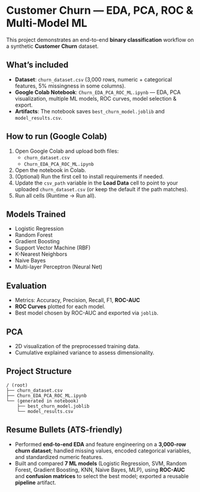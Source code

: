 # Customer Churn — EDA, PCA, ROC & Multi-Model ML

This project demonstrates an end-to-end **binary classification** workflow on a synthetic **Customer Churn** dataset.

## What’s included
- **Dataset**: `churn_dataset.csv` (3,000 rows, numeric + categorical features, 5% missingness in some columns).
- **Google Colab Notebook**: `Churn_EDA_PCA_ROC_ML.ipynb` — EDA, PCA visualization, multiple ML models, ROC curves, model selection & export.
- **Artifacts**: The notebook saves `best_churn_model.joblib` and `model_results.csv`.

## How to run (Google Colab)
1. Open Google Colab and upload both files:
   - `churn_dataset.csv`
   - `Churn_EDA_PCA_ROC_ML.ipynb`
2. Open the notebook in Colab.
3. (Optional) Run the first cell to install requirements if needed.
4. Update the `csv_path` variable in the **Load Data** cell to point to your uploaded `churn_dataset.csv` (or keep the default if the path matches).
5. Run all cells (Runtime → Run all).

## Models Trained
- Logistic Regression
- Random Forest
- Gradient Boosting
- Support Vector Machine (RBF)
- K-Nearest Neighbors
- Naive Bayes
- Multi-layer Perceptron (Neural Net)

## Evaluation
- Metrics: Accuracy, Precision, Recall, F1, **ROC-AUC**
- **ROC Curves** plotted for each model.
- Best model chosen by ROC-AUC and exported via `joblib`.

## PCA
- 2D visualization of the preprocessed training data.
- Cumulative explained variance to assess dimensionality.

## Project Structure
```
/ (root)
├── churn_dataset.csv
├── Churn_EDA_PCA_ROC_ML.ipynb
└── (generated in notebook)
    ├── best_churn_model.joblib
    └── model_results.csv
```

## Resume Bullets (ATS-friendly)
- Performed **end-to-end EDA** and feature engineering on a **3,000-row churn dataset**; handled missing values, encoded categorical variables, and standardized numeric features.
- Built and compared **7 ML models** (Logistic Regression, SVM, Random Forest, Gradient Boosting, KNN, Naive Bayes, MLP), using **ROC-AUC** and **confusion matrices** to select the best model; exported a reusable **pipeline** artifact.
